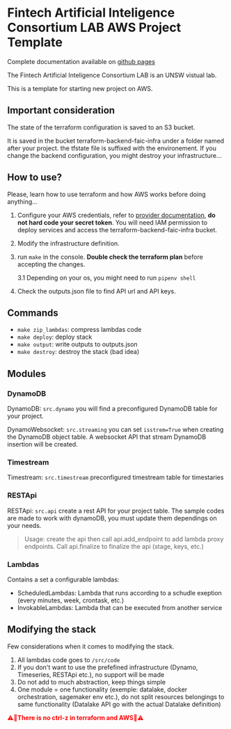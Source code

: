 # Fintech Artificial Inteligence Consortium LAB AWS Project Template

Complete documentation available on [github pages](https://mrethic.github.io/FAIC-Project-AWS-Template/)

The Fintech Artificial Inteligence Consortium LAB is an UNSW vistual lab.

This is a template for starting new project on AWS.

## Important consideration

The state of the terraform configuration is saved to an S3 bucket.

It is saved in the bucket terraform-backend-faic-infra under a folder named after your project.
the tfstate file is suffixed with the environement. If you change the backend configuration, you might destroy your infrastructure...

## How to use?

Please, learn how to use terraform and how AWS works before doing anything...

1. Configure your AWS credentials, refer to [provider documentation](https://registry.terraform.io/providers/hashicorp/aws/latest/docs#authentication-and-configuration), **do not hard code your secret token**. You will need IAM permission to deploy services and access the terraform-backend-faic-infra bucket.

2. Modify the infrastructure definition.

3. run `make` in the console. **Double check the terraform plan** before accepting the changes.

    3.1 Depending on your os, you might need to run `pipenv shell`

4. Check the outputs.json file to find API url and API keys.

## Commands

- `make zip_lambdas`: compress lambdas code
- `make deploy`: deploy stack
- `make output`: write outputs to outputs.json
- `make destroy`: destroy the stack (bad idea)

## Modules

### DynamoDB
DynamoDB: `src.dynamo` you will find a preconfigured DynamoDB table for your project.

DynamoWebsocket: `src.streaming` you can set `isstrem=True` when creating the DynamoDB object table. A websocket API that stream DynamoDB insertion will be created.

### Timestream
Timestream: `src.timestream` preconfigured timestream table for timestaries

### RESTApi
RESTApi: `src.api` create a rest API for your project table. The sample codes are made to work with dynamoDB, you must update them dependings on your needs.
> Usage: create the api then call api.add_endpoint to add lambda proxy endpoints. Call api.finalize to finalize the api (stage, keys, etc.)

### Lambdas
Contains a set a configurable lambdas:
- ScheduledLambdas: Lambda that runs according to a schudle exeption (every minutes, week, crontask, etc.)
- InvokableLambdas: Lambda that can be executed from another service

## Modifying the stack

Few considerations when it comes to modifying the stack.

1. All lambdas code goes to `/src/code`
2. If you don't want to use the prefefined infrastructure (Dynamo, Timeseries, RESTApi etc.), no support will be made
3. Do not add to much abstraction, keep things simple
4. One module = one functionality (exemple: datalake, docker orchestration, sagemaker env etc.), do not split resources belongings to same functionality (Datalake API go with the actual Datalake definition)


<span style="color:red">⚠️🔴**There is no ctrl-z in terraform and AWS**🔴⚠️</span>